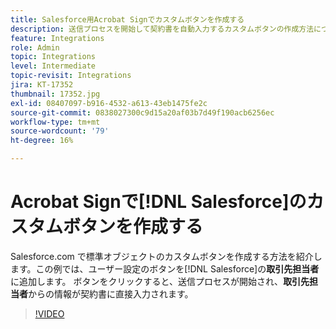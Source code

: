 ```yaml
---
title: Salesforce用Acrobat Signでカスタムボタンを作成する
description: 送信プロセスを開始して契約書を自動入力するカスタムボタンの作成方法について説明します。
feature: Integrations
role: Admin
topic: Integrations
level: Intermediate
topic-revisit: Integrations
jira: KT-17352
thumbnail: 17352.jpg
exl-id: 08407097-b916-4532-a613-43eb1475fe2c
source-git-commit: 0838027300c9d15a20af03b7d49f190acb6256ec
workflow-type: tm+mt
source-wordcount: '79'
ht-degree: 16%

---
```


# Acrobat Signで[!DNL Salesforce]のカスタムボタンを作成する

Salesforce.com で標準オブジェクトのカスタムボタンを作成する方法を紹介します。この例では、ユーザー設定のボタンを[!DNL Salesforce]の&#x200B;**取引先担当者**&#x200B;に追加します。 ボタンをクリックすると、送信プロセスが開始され、**取引先担当者**&#x200B;からの情報が契約書に直接入力されます。

>[!VIDEO](https://video.tv.adobe.com/v/17352?quality=12&learn=on&hidetitle=true)
